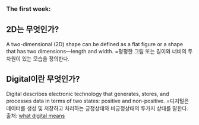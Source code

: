 ### The first week: 
## 2D는 무엇인가?
A two-dimensional (2D) shape can be defined as a flat figure or a shape that has two dimensions—length and width. 
=평평한 그림 또는 길이와 너비의 두차원이 있는 모습을 정의한다.
## Digital이란 무엇인가?
Digital describes electronic technology that generates, stores, and processes data in terms of two states: positive and non-positive.
=디지털은 데이터를 생성 및 저장하고 처리하는 긍정상태와 비긍정상태의 두가지 상태를 말한다.
출처: [what digital means](https://www.techtarget.com/whatis/definition/digital)

